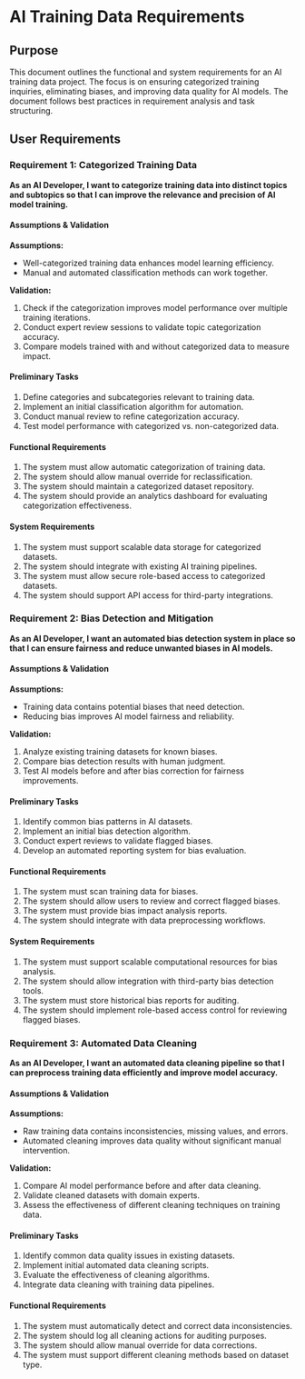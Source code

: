 # AI Training Data Requirements

## Purpose
This document outlines the functional and system requirements for an AI training data project. The focus is on ensuring categorized training inquiries, eliminating biases, and improving data quality for AI models. The document follows best practices in requirement analysis and task structuring.

## User Requirements

### Requirement 1: Categorized Training Data
**As an AI Developer, I want to categorize training data into distinct topics and subtopics so that I can improve the relevance and precision of AI model training.**

#### Assumptions & Validation
**Assumptions:**
- Well-categorized training data enhances model learning efficiency.
- Manual and automated classification methods can work together.

**Validation:**
1. Check if the categorization improves model performance over multiple training iterations.
2. Conduct expert review sessions to validate topic categorization accuracy.
3. Compare models trained with and without categorized data to measure impact.

#### Preliminary Tasks
1. Define categories and subcategories relevant to training data.
2. Implement an initial classification algorithm for automation.
3. Conduct manual review to refine categorization accuracy.
4. Test model performance with categorized vs. non-categorized data.

#### Functional Requirements
1. The system must allow automatic categorization of training data.
2. The system should allow manual override for reclassification.
3. The system should maintain a categorized dataset repository.
4. The system should provide an analytics dashboard for evaluating categorization effectiveness.

#### System Requirements
1. The system must support scalable data storage for categorized datasets.
2. The system should integrate with existing AI training pipelines.
3. The system must allow secure role-based access to categorized datasets.
4. The system should support API access for third-party integrations.

### Requirement 2: Bias Detection and Mitigation
**As an AI Developer, I want an automated bias detection system in place so that I can ensure fairness and reduce unwanted biases in AI models.**

#### Assumptions & Validation
**Assumptions:**
- Training data contains potential biases that need detection.
- Reducing bias improves AI model fairness and reliability.

**Validation:**
1. Analyze existing training datasets for known biases.
2. Compare bias detection results with human judgment.
3. Test AI models before and after bias correction for fairness improvements.

#### Preliminary Tasks
1. Identify common bias patterns in AI datasets.
2. Implement an initial bias detection algorithm.
3. Conduct expert reviews to validate flagged biases.
4. Develop an automated reporting system for bias evaluation.

#### Functional Requirements
1. The system must scan training data for biases.
2. The system should allow users to review and correct flagged biases.
3. The system must provide bias impact analysis reports.
4. The system should integrate with data preprocessing workflows.

#### System Requirements
1. The system must support scalable computational resources for bias analysis.
2. The system should allow integration with third-party bias detection tools.
3. The system must store historical bias reports for auditing.
4. The system should implement role-based access control for reviewing flagged biases.

### Requirement 3: Automated Data Cleaning
**As an AI Developer, I want an automated data cleaning pipeline so that I can preprocess training data efficiently and improve model accuracy.**

#### Assumptions & Validation
**Assumptions:**
- Raw training data contains inconsistencies, missing values, and errors.
- Automated cleaning improves data quality without significant manual intervention.

**Validation:**
1. Compare AI model performance before and after data cleaning.
2. Validate cleaned datasets with domain experts.
3. Assess the effectiveness of different cleaning techniques on training data.

#### Preliminary Tasks
1. Identify common data quality issues in existing datasets.
2. Implement initial automated data cleaning scripts.
3. Evaluate the effectiveness of cleaning algorithms.
4. Integrate data cleaning with training data pipelines.

#### Functional Requirements
1. The system must automatically detect and correct data inconsistencies.
2. The system should log all cleaning actions for auditing purposes.
3. The system should allow manual override for data corrections.
4. The system must support different cleaning methods based on dataset type.


